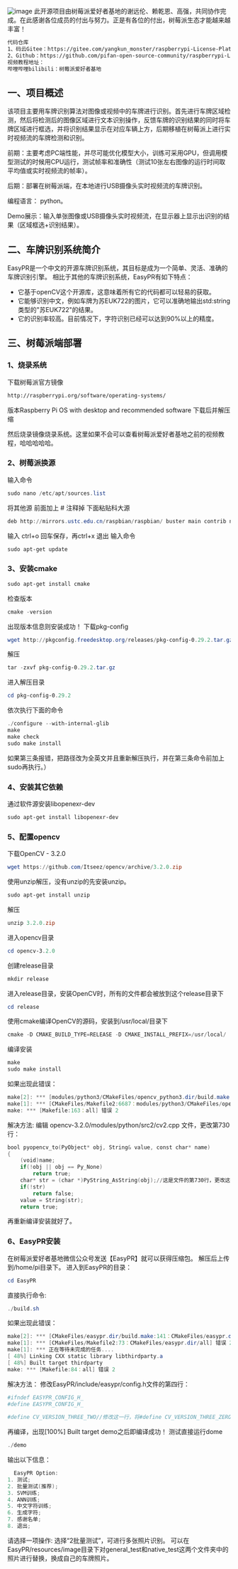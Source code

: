 ![image](https://github.com/pifan-open-source-community/raspberrypi-License-Plate-Recognition/blob/main/images/2.35-1.jpg)
此开源项目由树莓派爱好者基地的谢远伦、赖乾恩、高强，共同协作完成。在此感谢各位成员的付出与努力。正是有各位的付出，树莓派生态才能越来越丰富！

```bash
代码仓库
1、码云Gitee：https://gitee.com/yangkun_monster/raspberrypi-License-Plate-Recognition
2、Github：https://github.com/pifan-open-source-community/raspberrypi-License-Plate-Recognition
视频教程地址：
哔哩哔哩bilibili：树莓派爱好者基地
```

## 一、项目概述
该项目主要用车牌识别算法对图像或视频中的车牌进行识别。首先进行车牌区域检测，然后将检测后的图像区域进行文本识别操作，反馈车牌的识别结果的同时将车牌区域进行框选，并将识别结果显示在对应车辆上方，后期移植在树莓派上进行实时视频流的车牌检测和识别。

前期：主要考虑PC端性能，并尽可能优化模型大小，训练可采用GPU，但调用模型测试的时候用CPU运行，测试帧率和准确性（测试10张左右图像的运行时间取平均值或实时视频流的帧率）。

后期：部署在树莓派端，在本地进行USB摄像头实时视频流的车牌识别。

编程语言： python。

Demo展示：输入单张图像或USB摄像头实时视频流，在显示器上显示出识别的结果（区域框选+识别结果）。

## 二、车牌识别系统简介
EasyPR是一个中文的开源车牌识别系统，其目标是成为一个简单、灵活、准确的车牌识别引擎。
相比于其他的车牌识别系统，EasyPR有如下特点：

 - 它基于openCV这个开源库，这意味着所有它的代码都可以轻易的获取。
 - 它能够识别中文，例如车牌为苏EUK722的图片，它可以准确地输出std:string类型的"苏EUK722"的结果。
 - 它的识别率较高。目前情况下，字符识别已经可以达到90%以上的精度。

## 三、树莓派端部署
### 1、烧录系统
下载树莓派官方镜像

```bash
http://raspberrypi.org/software/operating-systems/
```

版本Raspberry Pi OS with desktop and recommended software
下载后并解压缩

然后烧录镜像烧录系统。这里如果不会可以查看树莓派爱好者基地之前的视频教程，哈哈哈哈哈。

### 2、树莓派换源
输入命令


```powershell
sudo nano /etc/apt/sources.list
```


将其他源 前面加上 # 注释掉
下面粘贴科大源


```powershell
deb http://mirrors.ustc.edu.cn/raspbian/raspbian/ buster main contrib non-free rpi
```


输入 ctrl+o 回车保存，再ctrl+x 退出
输入命令


```powershell
sudo apt-get update
```

### 3、安装cmake


```powershell
sudo apt-get install cmake
```

检查版本

```powershell
cmake -version
```


出现版本信息则安装成功！
下载pkg-config
```powershell
wget http://pkgconfig.freedesktop.org/releases/pkg-config-0.29.2.tar.gz
```
解压

```powershell
tar -zxvf pkg-config-0.29.2.tar.gz
```
进入解压目录

```powershell
cd pkg-config-0.29.2
```

依次执行下面的命令

```powershell
./configure --with-internal-glib
make
make check
sudo make install
```

如果第三条报错，把路径改为全英文并且重新解压执行，并在第三条命令前加上sudo再执行。）

### 4、安装其它依赖
通过软件源安装libopenexr-dev

```powershell
sudo apt-get install libopenexr-dev
```
### 5、配置opencv
下载OpenCV - 3.2.0

```powershell
wget https://github.com/Itseez/opencv/archive/3.2.0.zip
```

使用unzip解压，没有unzip的先安装unzip。

```powershell
sudo apt-get install unzip
```

解压

```powershell
unzip 3.2.0.zip
```

进入opencv目录

```powershell
cd opencv-3.2.0
```

创建release目录

```powershell
mkdir release
```

进入release目录，安装OpenCV时，所有的文件都会被放到这个release目录下

```powershell
cd release
```

使用cmake编译OpenCV的源码，安装到/usr/local/目录下

```powershell
cmake -D CMAKE_BUILD_TYPE=RELEASE -D CMAKE_INSTALL_PREFIX=/usr/local/ ..
```

编译安装

```powershell
make 
sudo make install
```

如果出现此错误：

```powershell
make[2]: *** [modules/python3/CMakeFiles/opencv_python3.dir/build.make:180：modules/python3/CMakeFiles/opencv_python3.dir/__/src2/cv2.cpp.o] 错误 1  
make[1]: *** [CMakeFiles/Makefile2:6687：modules/python3/CMakeFiles/opencv_python3.dir/all] 错误 2  
make: *** [Makefile:163：all] 错误 2
```

解决方法:
编辑 opencv-3.2.0/modules/python/src2/cv2.cpp 文件，更改第730行：

```powershell
bool pyopencv_to(PyObject* obj, String& value, const char* name)  
{  
    (void)name;  
    if(!obj || obj == Py_None)  
        return true;  
    char* str = (char *)PyString_AsString(obj);//这是文件的第730行，更改这行，在=后面加(char *)
    if(!str)  
        return false;  
    value = String(str);  
    return true;  
```

再重新编译安装就好了。
### 6、EasyPR安装
在树莓派爱好者基地微信公众号发送【EasyPR】就可以获得压缩包。
解压后上传到/home/pi目录下。
进入到EasyPR的目录：

```powershell
cd EasyPR
```

直接执行命令:

```powershell
./build.sh
```

如果出现此错误：

```powershell
make[2]: *** [CMakeFiles/easypr.dir/build.make:141：CMakeFiles/easypr.dir/src/core/plate_judge.cpp.o] 错误 1  
make[1]: *** [CMakeFiles/Makefile2:73：CMakeFiles/easypr.dir/all] 错误 2  
make[1]: *** 正在等待未完成的任务....  
[ 48%] Linking CXX static library libthirdparty.a  
[ 48%] Built target thirdparty  
make: *** [Makefile:84：all] 错误 2
```

解决方法：
修改EasyPR/include/easypr/config.h文件的第四行：

```powershell
#ifndef EASYPR_CONFIG_H_  
#define EASYPR_CONFIG_H_  
  
#define CV_VERSION_THREE_TWO//修改这一行，将#define CV_VERSION_THREE_ZERO改为#define CV_VERSION_THREE_TWO
```

再编译，出现[100%] Built target demo之后即编译成功！
测试直接运行dome

```powershell
./demo
```

输出以下信息：

```powershell
  EasyPR Option:  
1. 测试;  
2. 批量测试(推荐);  
3. SVM训练;  
4. ANN训练;  
5. 中文字符训练;  
6. 生成字符;  
7. 感谢名单;  
8. 退出;  
```

请选择一项操作:
选择“2批量测试”，可进行多张照片识别。
可以在EasyPR/resources/image目录下对general_test和native_test这两个文件夹中的照片进行替换，换成自己的车牌照片。
